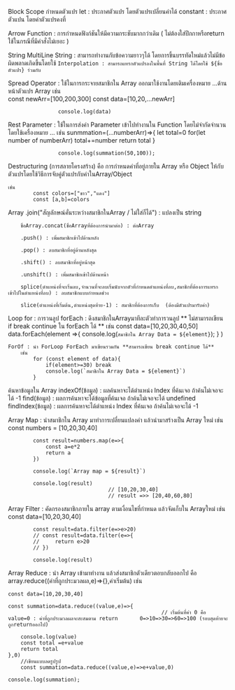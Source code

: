 Block Scope
    กำหนดตัวแปร
        let : ประกาศตัวแปร โดยตัวแปรเปลี่ยนค่าได้
        constant : ประกาศตัวแปน โดยค่าตัวแปรคงที่

Arrow Function : การกำหนดฟังก์ชันให้มีความกระชับมากกว่าเดิม ( ไม่ต้องใส่ปีกกาหรือreturn ใช้ในกรณีที่มีคำสั่งไม่เยอะ )


String 
    MultiLine String : สามารถทำงานกับข้อความยาวๆได้ โดยการขึ้นบรรทัดใหม่แล้วไม่มีข้อผิดพลาดเกิดขึ้นโดยใช้ `
    Interpolation : สามารถแทรกตัวแปรลงในพื้นที่ String ได้โดยใช้ ${ชื่อตัวแปร} ร่วมกับ `


Spread Operator : ใช้ในการกระจายสมาชิกใน Array ออกมาใช้งานโดยเติมเครื่องหมาย ...ด้านหน้าตัวแปร Array
                เช่น               
                    const newArr=[100,200,300]
                    const data=[10,20,...newArr]

                    console.log(data)    


Rest Parameter : ใช้ในการส่งค่า Parameter เข้าไปทำงานใน Function โดยไม่จำกัดจำนวนโดยใช้เครื่องหมาย ...
            เช่น 
                    sunmmation=(...numberArr)=>{
                        let total=0
                        for(let number of numberArr) total+=number
                        return total
                    }

                    console.log(summation(50,100));


Destructuring (การสลายโครงสร้าง) คือ การกำหนดค่าที่อยู่ภายใน Array หรือ Object ให้กับตัวแปรโดยใช้วิธีการจับคู่ตัวแปรกับค่าในArray/Object

    เช่น     
            const colors=["ขาว","แดง"]
            const [a,b]=colors

Array
        .join("สัญลักษณ์คั่นระหว่างสมาชิกในArray / ไม่ใส่ก็ได้") : แปลงเป็น string


        ชื่อArray.concat(ชื่อArrayที่ต้องการนำมาต่อ) : ต่อArray 

        .push() : เพิ่มสมาชิกเข้าไปด้านหลัง

        .pop() : ลบสมาชิกที่อยู่ด้านหลังสุด

        .shift() : ลบสมาชิกที่อยู่หน้าสุด

        .unshift() : เพิ่มสมาชิกเข้าไปด้านหน้า

        splice(ตำแหน่งที่จะเริ่มลบ,จำนวนที่จะลบเริ่มนับจากตัวที่กำหนดตำแหน่งที่ลบ,สมาชิกที่ต้องการแทรกเข้าไปในตำแหน่งที่ลบ) : ลบสมาชิกแบบกำหนดช่วง 

        slice(ตำแหน่งที่เริ่มต้น,ตำแหน่งสุดท้าย-1) : สมาชิกที่ต้องการเก็บ  (ต้องมีตัวแปรมารับค่า)


Loop
    for : การวนลูป
    forEach : ดึงสมาชิกในArrayมาทีละตัวทำการวนลูป  ** ไม่สามารถเขียน if break continue ใน forEach ได้ **
        เช่น
            const data=[10,20,30,40,50]
            data.forEach(element =>{
                console.log(`สมาชิกใน Array Data = ${element}`);
            }
            )

    ForOf : นำ ForLoop ForEach มาเขียนรวมกัน **สามารถเขียน break continue ได้**
        เช่น
            for (const element of data){
                if(element>=30) break
                console.log(`สมาชิกใน Array Data = ${element}`)
            }


ค้นหาข้อมูลใน Array
        indexOf(ข้อมูล) : ผลค้นหาจะได้ตำแหน่ง  Index ที่ค้นเจอ ถ้าค้นไม่เจอจะได้ -1
        find(ข้อมูล) : ผลการค้นหาจะได้ข้อมูลที่ค้นเจอ ถ้าค้นไม่เจอจะได้ undefined
        findIndex(ข้อมูล) : ผลการค้นหาจะได้ตำแหน่ง Index ที่ค้นเจอ ถ้าค้นไม่เจอจะได้ -1


Array Map : นำสมาชิกใน Array มาทำการเปลี่ยนแปลงค่า แล้วนำมาสร้างเป็น Array ใหม่
    เช่น
            const numbers = [10,20,30,40]

            const result=numbers.map(e=>{
                const a=e*2
                return a
            })

            console.log(`Array map = ${result}`)

            console.log(result)
                                    // [10,20,30,40]
                                    // result =>> [20,40,60,80]


Array Filter : คัดกรองสมาชิกภายใน array ตามเงื่อนไขที่กำหนด แล้วจัดเก็บใน Arrayใหม่
        เช่น
            const data=[10,20,30,40]

            const result=data.filter(e=>e>20)
            // const result=data.filter(e=>{
            //     return e>20
            // })

            console.log(result)


Array Reduce : นำ Array เข้ามาทำงาน แล้วส่งสมาชิกตัวเดียวตอบกลับออกไป  คือ array.reduce((ค่าที่ถูกประมวลผล,e)=>{},ค่าเริ่มต้น)
เช่น

    const data=[10,20,30,40]

    const summation=data.reduce((value,e)=>{       
                                                     // เริ่มต้นที่ค่า 0 คือ  value=0 : ค่าที่ถูกประมวลผลจะสะสมตาม return       0=>10=>30=>60=>100 (รอบสุดท้ายจะถูกreturnออกไป)
    
        console.log(value)
        const total =e+value
        return total
    },0)
        //เขียนแบบลดรูปรูป
        const summation=data.reduce((value,e)=>e+value,0)
        
    console.log(summation);

